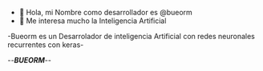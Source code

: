 - 👋 Hola, mi Nombre como desarrollador es @bueorm
- 👀 Me interesa mucho la Inteligencia Artificial

-Bueorm es un Desarrolador de inteligencia Artificial con redes neuronales recurrentes con keras-

-_-**BUEORM**-_-
